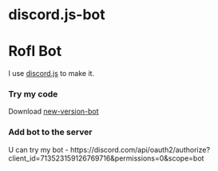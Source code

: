 # discord.js-bot

# Rofl Bot

I use [discord.js](https://discordjs.guide/) to make it.


<h3>Try my code</h3>
Download <a href="https://github.com/loveyousomuch554/discord.js-bot/tree/new-version-bot">new-version-bot</a>

<h3>Add bot to the server</h3>
U can try my bot - https://discord.com/api/oauth2/authorize?client_id=713523159126769716&permissions=0&scope=bot

